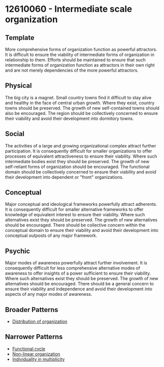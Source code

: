 # 12610060 - Intermediate scale organization

## Template

More comprehensive forms of organization function as powerful attractors. It is difficult to ensure the viability of intermediate forms of organization in relationship to them. Efforts should be maintained to ensure that such intermediate forms of organization function as attractors in their own right and are not merely dependencies of the more powerful attractors.

## Physical

The big city is a magnet. Small country towns find it difficult to stay alive and healthy in the face of central urban growth. Where they exist, country towns should be preserved. The growth of new self-contained towns should also be encouraged. The region should be collectively concerned to ensure their viability and avoid their development into dormitory towns.

## Social

The activities of a large and growing organizational complex attract further participation. It is consequently difficult for smaller organizations to offer processes of equivalent attractiveness to ensure their viability. Where such intermediate bodies exist they should be preserved. The growth of new self-reliant forms of organization should be encouraged. The functional domain should be collectively concerned to ensure their viability and avoid their development into dependent or "front" organizations.

## Conceptual

Major conceptual and ideological frameworks powerfully attract adherents. It is consequently difficult for smaller alternative frameworks to offer knowledge of equivalent interest to ensure their viability. Where such alternatives exist they should be preserved. The growth of new alternatives should be encouraged. There should be collective concern within the conceptual domain to ensure their viability and avoid their development into conceptual outposts of any major framework.

## Psychic

Major modes of awareness powerfully attract further involvement. It is consequently difficult for less comprehensive alternative modes of awareness to offer insights of a power sufficient to ensure their viability. Where such alternatives exist they should be preserved. The growth of new alternatives should be encouraged. There should be a general concern to ensure their viability and independence and avoid their development into aspects of any major modes of awareness.

## Broader Patterns

- [Distribution of organization](12610020)

## Narrower Patterns

- [Functional cycle](12610260)
- [Non-linear organization](12610070)
- [Individuality in multiplicity](12610120)
